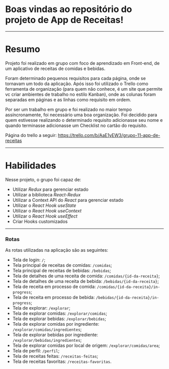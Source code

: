 
# Boas vindas ao repositório do projeto de App de Receitas!

---

# Resumo

Projeto foi realizado em grupo com foco de aprendizado em Front-end, de um aplicativo de receitas de comidas e bebidas.

Foram determinado pequenos requisitos para cada página, onde se tornavam um todo da aplicação. Após isso foi utilizado o Trello como ferramenta de organização (para quem não conhece, é um site que permite vc criar ambientes de trabalho no estilo Kanban), onde as colunas foram separadas em páginas e as linhas como requisito em ordem.

Por ser um trabalho em grupo e foi realizado no maior tempo assíncronamente, foi necessário uma boa organização. Foi decidido para quem estivesse realizando o determinado requisito adicionasse seu nome e quando terminasse adicionasse um Checklist no cartão do requisito.

Página do trello a seguir: https://trello.com/b/AaE1yEW3/grupo-11-app-de-receitas

---

# Habilidades

Nesse projeto, o grupo foi capaz de:

  - Utilizar _Redux_ para gerenciar estado
  - Utilizar a biblioteca _React-Redux_
  - Utilizar a Context API do _React_ para gerenciar estado
  - Utilizar o _React Hook useState_
  - Utilizar o _React Hook useContext_
  - Utilizar o _React Hook useEffect_
  - Criar Hooks customizados

---

### Rotas

As rotas utilizadas na aplicação são as seguintes:

* Tela de login: `/`;
* Tela principal de receitas de comidas: `/comidas`;
* Tela principal de receitas de bebidas: `/bebidas`;
* Tela de detalhes de uma receita de comida: `/comidas/{id-da-receita}`;
* Tela de detalhes de uma receita de bebida: `/bebidas/{id-da-receita}`;
* Tela de receita em processo de comida: `/comidas/{id-da-receita}/in-progress`;
* Tela de receita em processo de bebida: `/bebidas/{id-da-receita}/in-progress`;
* Tela de explorar: `/explorar`;
* Tela de explorar comidas: `/explorar/comidas`;
* Tela de explorar bebidas: `/explorar/bebidas`;
* Tela de explorar comidas por ingrediente: `/explorar/comidas/ingredientes`;
* Tela de explorar bebidas por ingrediente: `/explorar/bebidas/ingredientes`;
* Tela de explorar comidas por local de origem: `/explorar/comidas/area`;
* Tela de perfil: `/perfil`;
* Tela de receitas feitas: `/receitas-feitas`;
* Tela de receitas favoritas: `/receitas-favoritas`.

